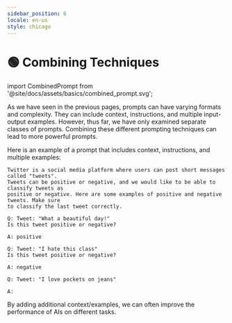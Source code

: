 ```yaml
---
sidebar_position: 6
locale: en-us
style: chicago
---
```


# 🟢 Combining Techniques

import CombinedPrompt from '@site/docs/assets/basics/combined_prompt.svg';

<div style={{textAlign: 'center'}}>
  <CombinedPrompt style={{width:"100%",height:"300px",verticalAlign:"top"}}/>
</div>


As we have seen in the previous pages, prompts can have varying formats and complexity. They can include context, instructions, and multiple input-output examples. However, thus far, we have only examined separate classes of prompts. Combining these different prompting techniques can lead to more powerful prompts. 

Here is an example of a prompt that includes context, instructions, and multiple examples:

```text
Twitter is a social media platform where users can post short messages called "tweets".
Tweets can be positive or negative, and we would like to be able to classify tweets as
positive or negative. Here are some examples of positive and negative tweets. Make sure 
to classify the last tweet correctly.

Q: Tweet: "What a beautiful day!"
Is this tweet positive or negative?

A: positive

Q: Tweet: "I hate this class"
Is this tweet positive or negative?

A: negative

Q: Tweet: "I love pockets on jeans"

A:
```

By adding additional context/examples, we can often improve the performance of AIs
on different tasks. 

